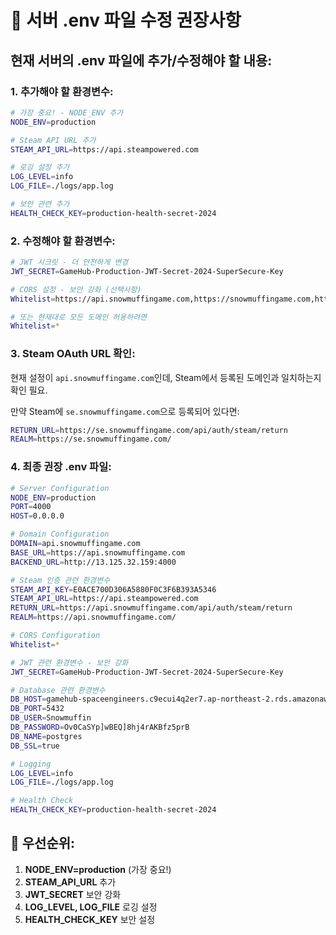 # 🔧 서버 .env 파일 수정 권장사항

## 현재 서버의 .env 파일에 추가/수정해야 할 내용:

### 1. 추가해야 할 환경변수:
```bash
# 가장 중요! - NODE_ENV 추가
NODE_ENV=production

# Steam API URL 추가
STEAM_API_URL=https://api.steampowered.com

# 로깅 설정 추가
LOG_LEVEL=info
LOG_FILE=./logs/app.log

# 보안 관련 추가
HEALTH_CHECK_KEY=production-health-secret-2024
```

### 2. 수정해야 할 환경변수:

```bash
# JWT 시크릿 - 더 안전하게 변경
JWT_SECRET=GameHub-Production-JWT-Secret-2024-SuperSecure-Key

# CORS 설정 - 보안 강화 (선택사항)
Whitelist=https://api.snowmuffingame.com,https://snowmuffingame.com,http://localhost:3000

# 또는 현재대로 모든 도메인 허용하려면
Whitelist=*
```

### 3. Steam OAuth URL 확인:
현재 설정이 `api.snowmuffingame.com`인데, 
Steam에서 등록된 도메인과 일치하는지 확인 필요.

만약 Steam에 `se.snowmuffingame.com`으로 등록되어 있다면:
```bash
RETURN_URL=https://se.snowmuffingame.com/api/auth/steam/return
REALM=https://se.snowmuffingame.com/
```

### 4. 최종 권장 .env 파일:

```bash
# Server Configuration
NODE_ENV=production
PORT=4000
HOST=0.0.0.0

# Domain Configuration  
DOMAIN=api.snowmuffingame.com
BASE_URL=https://api.snowmuffingame.com
BACKEND_URL=http://13.125.32.159:4000

# Steam 인증 관련 환경변수
STEAM_API_KEY=E0ACE700D306A5880F0C3F6B393A5346
STEAM_API_URL=https://api.steampowered.com
RETURN_URL=https://api.snowmuffingame.com/api/auth/steam/return
REALM=https://api.snowmuffingame.com/

# CORS Configuration
Whitelist=*

# JWT 관련 환경변수 - 보안 강화
JWT_SECRET=GameHub-Production-JWT-Secret-2024-SuperSecure-Key

# Database 관련 환경변수
DB_HOST=gamehub-spaceengineers.c9ecui4q2er7.ap-northeast-2.rds.amazonaws.com
DB_PORT=5432
DB_USER=Snowmuffin
DB_PASSWORD=Ov0CaSYp]wBEQ]8hj4rAKBfz5prB
DB_NAME=postgres
DB_SSL=true

# Logging
LOG_LEVEL=info
LOG_FILE=./logs/app.log

# Health Check
HEALTH_CHECK_KEY=production-health-secret-2024
```

## 🚨 우선순위:

1. **NODE_ENV=production** (가장 중요!)
2. **STEAM_API_URL** 추가
3. **JWT_SECRET** 보안 강화
4. **LOG_LEVEL, LOG_FILE** 로깅 설정
5. **HEALTH_CHECK_KEY** 보안 설정
